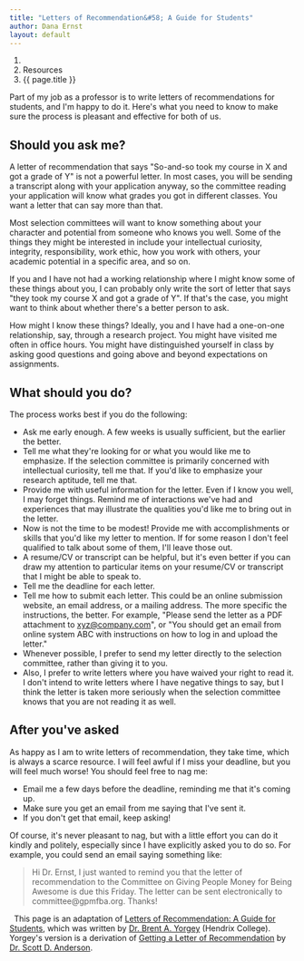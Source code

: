 ```yaml
---
title: "Letters of Recommendation&#58; A Guide for Students"
author: Dana Ernst
layout: default
---
```


<ol class="breadcrumb">
  <li><a href="/"><i class="fa fa-home"></i></a></li>
  <li>Resources</li>
  <li class="active">{{ page.title }}</li>
</ol>

Part of my job as a professor is to write letters of recommendations for students, and I'm happy to do it. Here's what you need to know to make sure the process is pleasant and effective for both of us.

## Should you ask me?

A letter of recommendation that says "So-and-so took my course in X and got a grade of Y" is not a powerful letter. In most cases, you will be sending a transcript along with your application anyway, so the committee reading your application will know what grades you got in different classes. You want a letter that can say more than that.

Most selection committees will want to know something about your character and potential from someone who knows you well. Some of the things they might be interested in include your intellectual curiosity, integrity, responsibility, work ethic, how you work with others, your academic potential in a specific area, and so on.

If you and I have not had a working relationship where I might know some of these things about you, I can probably only write the sort of letter that says "they took my course X and got a grade of Y". If that's the case, you might want to think about whether there's a better person to ask.

How might I know these things? Ideally, you and I have had a one-on-one relationship, say, through a research project. You might have visited me often in office hours. You might have distinguished yourself in class by asking good questions and going above and beyond expectations on assignments.

## What should you do?
The process works best if you do the following:
- Ask me early enough. A few weeks is usually sufficient, but the earlier the better.
- Tell me what they're looking for or what you would like me to emphasize. If the selection committee is primarily concerned with intellectual curiosity, tell me that. If you'd like to emphasize your research aptitude, tell me that.
- Provide me with useful information for the letter. Even if I know you well, I may forget things. Remind me of interactions we've had and experiences that may illustrate the qualities you'd like me to bring out in the letter.
- Now is not the time to be modest! Provide me with accomplishments or skills that you'd like my letter to mention. If for some reason I don't feel qualified to talk about some of them, I'll leave those out.
- A resume/CV or transcript can be helpful, but it's even better if you can draw my attention to particular items on your resume/CV or transcript that I might be able to speak to.
- Tell me the deadline for each letter.
- Tell me how to submit each letter. This could be an online submission website, an email address, or a mailing address. The more specific the instructions, the better. For example, "Please send the letter as a PDF attachment to xyz@company.com", or "You should get an email from online system ABC with instructions on how to log in and upload the letter."
- Whenever possible, I prefer to send my letter directly to the selection committee, rather than giving it to you.
- Also, I prefer to write letters where you have waived your right to read it. I don't intend to write letters where I have negative things to say, but I think the letter is taken more seriously when the selection committee knows that you are not reading it as well.

## After you've asked
As happy as I am to write letters of recommendation, they take time, which is always a scarce resource. I will feel awful if I miss your deadline, but you will feel much worse! You should feel free to nag me:
- Email me a few days before the deadline, reminding me that it's coming up.
- Make sure you get an email from me saying that I've sent it.
- If you don't get that email, keep asking!

Of course, it's never pleasant to nag, but with a little effort you can do it kindly and politely, especially since I have explicitly asked you to do so. For example, you could send an email saying something like:

<blockquote>
<p>Hi Dr. Ernst, I just wanted to remind you that the letter of recommendation to the Committee on Giving People Money for Being Awesome is due this Friday.  The letter can be sent electronically to committee@gpmfba.org.  Thanks!</p>
</blockquote>

<div class="alert alert-info" role="alert">
<i class="far fa-hand-peace"></i>&nbsp; This page is an adaptation of <a href="http://ozark.hendrix.edu/~yorgey/pub/reference-guide.pdf" class="alert-link">Letters of Recommendation: A Guide for Students</a>, which was written by <a href="http://ozark.hendrix.edu/~yorgey" class="alert-link">Dr. Brent A. Yorgey</a> (Hendrix College). Yorgey's version is a derivation of <a href="http://cs.wellesley.edu/~anderson/recommendations-policy.html" class="alert-link">Getting a Letter of Recommendation</a> by <a href="http://cs.wellesley.edu/~anderson/" class="alert-link">Dr. Scott D. Anderson</a>.
</div>
